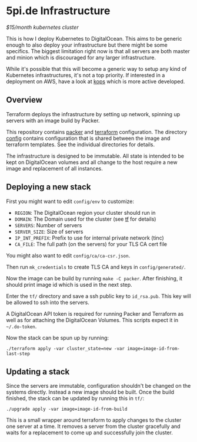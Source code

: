 # 5pi.de Infrastructure
*$15/month kubernetes cluster*

This is how I deploy Kubernetes to DigitalOcean.
This aims to be generic enough to also deploy your infrastructure but there
might be some specifics. The biggest limitation right now is that all servers
are both master and minion which is discouraged for any larger infrastructure.

While it's possible that this will become a generic way to setup any kind of
Kubernetes infrastructures, it's not a top priority. If interested in a
deployment on AWS, have a look at [kops](https://github.com/kubernetes/kops)
which is more active developed.

## Overview
Terraform deploys the infrastructure by setting up network, spinning up servers
with an image build by Packer.

This repository contains [packer](/packer) and [terraform](/tf) configuration.
The directory [config](/config) contains configuration that is shared between
the image and terraform templates. See the individual directories for details.

The infrastructure is designed to be immutable. All state is intended to be kept
on DigitalOcean volumes and all change to the host require a new image and
replacement of all instances.

## Deploying a new stack
First you might want to edit `config/env` to customize:

- `REGION`: The DigitalOcean region your cluster should run in
- `DOMAIN`: The Domain used for the cluster (see [tf](/tf) for details)
- `SERVERS`: Number of servers
- `SERVER_SIZE`: Size of servers
- `IP_INT_PREFIX`: Prefix to use for internal private network (tinc)
- `CA_FILE`: The full path (on the servers) for your TLS CA cert file

You might also want to edit `config/ca/ca-csr.json`.

Then run `mk_credentials` to create TLS CA and keys in `config/generated/`.

Now the image can be build by running `make -C packer`. After finishing, it
should print image id which is used in the next step.

Enter the `tf/` directory and save a ssh public key to `id_rsa.pub`. This key
will be allowed to ssh into the servers.

A DigitalOcean API token is required for running Packer and Terraform as well as
for attaching the DigitalOcean Volumes. This scripts expect it in `~/.do-token`.

Now the stack can be spun up by running:

```
./terraform apply -var cluster_state=new -var image=image-id-from-last-step
```

## Updating a stack
Since the servers are immutable, configuration shouldn't be changed on the
systems directly. Instead a new image should be built. Once the build finished,
the stack can be updated by running this in `tf/`:

```
./upgrade apply -var image=image-id-from-build
```

This is a small wrapper around terraform to apply changes to the cluster one
server at a time. It removes a server from the cluster gracefully and waits for
a replacement to come up and successfully join the cluster.
